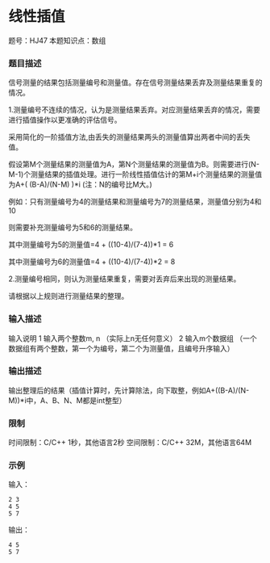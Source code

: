 # 线性插值

题号：HJ47
本题知识点：数组

### 题目描述

信号测量的结果包括测量编号和测量值。存在信号测量结果丢弃及测量结果重复的情况。


1.测量编号不连续的情况，认为是测量结果丢弃。对应测量结果丢弃的情况，需要进行插值操作以更准确的评估信号。

采用简化的一阶插值方法,由丢失的测量结果两头的测量值算出两者中间的丢失值。

假设第M个测量结果的测量值为A，第N个测量结果的测量值为B。则需要进行(N-M-1)个测量结果的插值处理。进行一阶线性插值估计的第M+i个测量结果的测量值为A+( (B-A)/(N-M) )*i  (注：N的编号比M大。)

例如：只有测量编号为4的测量结果和测量编号为7的测量结果，测量值分别为4和10

则需要补充测量编号为5和6的测量结果。

其中测量编号为5的测量值=4 + ((10-4)/(7-4))*1 = 6

其中测量编号为6的测量值=4 + ((10-4)/(7-4))*2 = 8


2.测量编号相同，则认为测量结果重复，需要对丢弃后来出现的测量结果。


请根据以上规则进行测量结果的整理。

### 输入描述

输入说明 
1 输入两个整数m, n （实际上n无任何意义）
2 输入m个数据组 （一个数据组有两个整数，第一个为编号，第二个为测量值，且编号升序输入）

### 输出描述

输出整理后的结果（插值计算时，先计算除法，向下取整，例如A+((B-A)/(N-M))*i中，A、B、N、M都是int整型）

### 限制

时间限制：C/C++ 1秒，其他语言2秒 
空间限制：C/C++ 32M，其他语言64M

### 示例

输入：
```
2 3
4 5
5 7
```

输出：
```
4 5
5 7
```